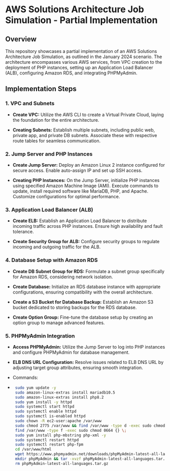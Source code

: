 
# AWS Solutions Architecture Job Simulation - Partial Implementation

## Overview

This repository showcases a partial implementation of an AWS Solutions Architecture Job Simulation, as outlined in the January 2024 scenario. The architecture encompasses various AWS services, from VPC creation to the deployment of PHP instances, setting up an Application Load Balancer (ALB), configuring Amazon RDS, and integrating PHPMyAdmin.

## Implementation Steps

### 1. VPC and Subnets

- **Create VPC:** Utilize the AWS CLI to create a Virtual Private Cloud, laying the foundation for the entire architecture.
  
- **Creating Subnets:** Establish multiple subnets, including public web, private app, and private DB subnets. Associate these with respective route tables for seamless communication.

### 2. Jump Server and PHP Instances

- **Create Jump Server:** Deploy an Amazon Linux 2 instance configured for secure access. Enable auto-assign IP and set up SSH access.
  
- **Creating PHP Instances:** On the Jump Server, initialize PHP instances using specified Amazon Machine Image (AMI). Execute commands to update, install required software like MariaDB, PHP, and Apache. Customize configurations for optimal performance.

 

### 3. Application Load Balancer (ALB)

- **Create ELB:** Establish an Application Load Balancer to distribute incoming traffic across PHP instances. Ensure high availability and fault tolerance.

- **Create Security Group for ALB:** Configure security groups to regulate incoming and outgoing traffic for the ALB.

### 4. Database Setup with Amazon RDS

- **Create DB Subnet Group for RDS:** Formulate a subnet group specifically for Amazon RDS, considering network isolation.

- **Create Database:** Initialize an RDS database instance with appropriate configurations, ensuring compatibility with the overall architecture.

- **Create a S3 Bucket for Database Backup:** Establish an Amazon S3 bucket dedicated to storing backups for the RDS database.

- **Create Option Group:** Fine-tune the database setup by creating an option group to manage advanced features.

### 5. PHPMyAdmin Integration

- **Access PHPMyAdmin:** Utilize the Jump Server to log into PHP instances and configure PHPMyAdmin for database management.

  

- **ELB DNS URL Configuration:** Resolve issues related to ELB DNS URL by adjusting target group attributes, ensuring smooth integration.

- Commands:
-  ```bash
    sudo yum update -y
    sudo amazon-linux-extras install mariadb10.5
    sudo amazon-linux-extras install php8.2
    sudo yum install -y httpd
    sudo systemctl start httpd
    sudo systemctl enable httpd
    sudo systemctl is-enabled httpd
    sudo chown -R ec2-user:apache /var/www
    sudo chmod 2775 /var/www && find /var/www -type d -exec sudo chmod 2775 {} \;
    find /var/www -type f -exec sudo chmod 0664 {} \;
    sudo yum install php-mbstring php-xml -y
    sudo systemctl restart httpd
    sudo systemctl restart php-fpm
    cd /var/www/html
    wget https://www.phpmyadmin.net/downloads/phpMyAdmin-latest-all-languages.tar.gz
    mkdir phpMyAdmin && tar -xvzf phpMyAdmin-latest-all-languages.tar.gz -C phpMyAdmin --strip-components 1
    rm phpMyAdmin-latest-all-languages.tar.gz
```

